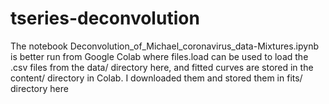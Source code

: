# tseries-deconvolution

The notebook Deconvolution_of_Michael_coronavirus_data-Mixtures.ipynb is better run from Google Colab where files.load can be used to load the .csv files from the data/ directory here, and fitted curves are stored in the content/ directory in Colab. I downloaded them and stored them in fits/ directory here
